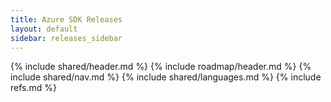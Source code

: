 ```yaml
---
title: Azure SDK Releases
layout: default
sidebar: releases_sidebar
---
```

{% include shared/header.md %}
{% include roadmap/header.md %}
{% include shared/nav.md %}
{% include shared/languages.md %}
{% include refs.md %}